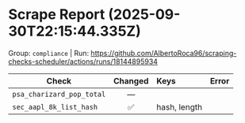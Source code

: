 # Scrape Report (2025-09-30T22:15:44.335Z)

Group: `compliance`  |  Run: https://github.com/AlbertoRoca96/scraping-checks-scheduler/actions/runs/18144895934

| Check | Changed | Keys | Error |
|---|:---:|:--|:--|
| `psa_charizard_pop_total` | — |  |  |
| `sec_aapl_8k_list_hash` | ✅ | hash, length |  |
